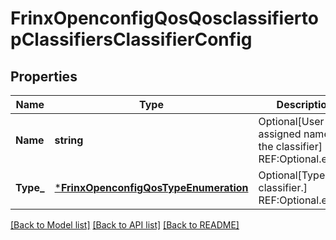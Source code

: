 # FrinxOpenconfigQosQosclassifiertopClassifiersClassifierConfig

## Properties
Name | Type | Description | Notes
------------ | ------------- | ------------- | -------------
**Name** | **string** | Optional[User-assigned name of the classifier] REF:Optional.empty | [optional] [default to null]
**Type_** | [***FrinxOpenconfigQosTypeEnumeration**](frinx.openconfig.qos.TypeEnumeration.md) | Optional[Type of classifier.] REF:Optional.empty | [optional] [default to null]

[[Back to Model list]](../README.md#documentation-for-models) [[Back to API list]](../README.md#documentation-for-api-endpoints) [[Back to README]](../README.md)


